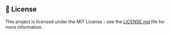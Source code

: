 ## 📝 License

This project is licensed under the MIT License - see the [LICENSE.md](LICENSE.md) file for more information.
